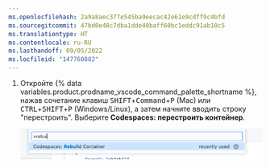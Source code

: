 ```yaml
---
ms.openlocfilehash: 2a9a8aec377e545ba9eecac42e61e9cdff9c4bfd
ms.sourcegitcommit: 47bd0e48c7dba1dde49baff60bc1eddc91ab10c5
ms.translationtype: HT
ms.contentlocale: ru-RU
ms.lasthandoff: 09/05/2022
ms.locfileid: "147760882"
---
```

1. Откройте {% data variables.product.prodname_vscode_command_palette_shortname %}, нажав сочетание клавиш <kbd>SHIFT</kbd>+<kbd>Command</kbd>+<kbd>P</kbd> (Mac) или <kbd>CTRL</kbd>+<kbd>SHIFT</kbd>+<kbd>P</kbd> (Windows/Linux), а затем начните вводить строку "перестроить". Выберите **Codespaces: перестроить контейнер**.

    ![Параметр перестроения контейнера](/assets/images/help/codespaces/codespaces-rebuild.png)
